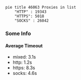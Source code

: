 
```mermaid
pie title 46063 Proxies in list
    "HTTP" : 19343
    "HTTPS": 5018
    "SOCKS" : 26042
```

### Some Info
#### Average Timeout

- mixed: 3.1s
- http: 1.2s
- https: 8.3s
- socks: 4.6s